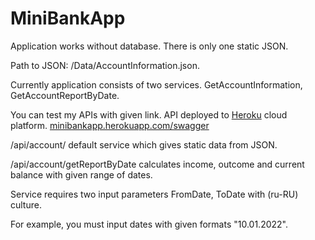 # MiniBankApp

Application works without database. There is only one static JSON.

Path to JSON: /Data/AccountInformation.json.

Currently application consists of two services. 
GetAccountInformation, GetAccountReportByDate. 

You can test my APIs with given link. API deployed to [Heroku](https://www.heroku.com/home) cloud platform.
[minibankapp.herokuapp.com/swagger](https://minibankapp.herokuapp.com/swagger)

/api/account/ default service which gives static data from JSON. 
 
/api/account/getReportByDate calculates income, outcome and current balance with given range of dates. 

Service requires two input parameters FromDate, ToDate with (ru-RU) culture. 

For example, you must input dates with given formats "10.01.2022".
